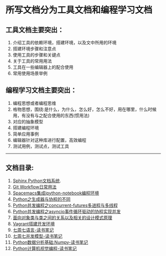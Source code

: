 
# 所写文档分为工具文档和编程学习文档

## 工具文档主要突出：

1. 介绍工具的依赖环境，搭建环境，以及文中所用的环境
2. 搭建环境步骤和注意点
3. 使用工具的步骤和关键点
4. 关于工具的常用用法
5. 工具在一些编辑器上的配合使用
6. 常用使用场景举例

## 编程学习文档主要突出：

1. 编程思想或者编程思维
2. 格物思想，围绕:是什么，为什么，怎么好，怎么不好，用在哪里，什么时候用，有没有与之配合使用的东西(惯用法)
3. 对应的抽象模型
4. 搭建编程环境
5. 简单应用事例
6. 编辑器针对这种库进行配置，高效编程
7. 测试用例，测试点，测试工具

--------------------------------
## 文档目录:

1. [Sphinx Python文档系统](./Sphinx-docs.rst).
2. [Git Workflow日常用法](./git-doc.md)
3. [Spacemacs集成ipython-notebook编程环境](./Spacemacs-notebook.md)
4. [Python之生成器与协程的不同](./generator-protocol.md)
5. [Python并发编程之concurrent-futures多进程与多线程](./concurrent-futures.md)
6. [Python并发编程之asyncio事件循环驱动的协程实现并发](./asyncio.md)
7. [面向对象类与类之间的关系以及相关的设计模式原理](./oop.md)
5. [Vagrant搭建开发环境]()
6. [七周七语言-读书笔记]()
7. [七周七并发模型-读书笔记]()
8. [Python数据分析基础:Numpy-读书笔记]()
9. [Python计算机视觉编程-读书笔记]()

